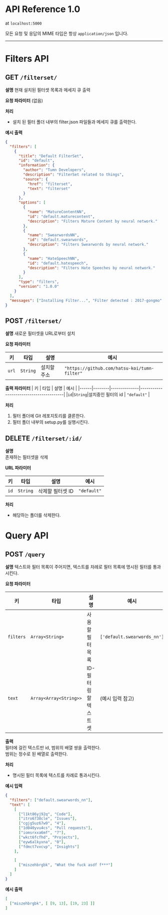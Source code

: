 # API Reference 1.0
at `localhost:5000`

모든 요청 및 응답의 MIME 타입은 항상 `application/json` 입니다.

---

# Filters API
## GET `/filterset/`
**설명**
현재 설치된 필터셋 목록과 메세지 큐 출력

**요청 파라미터**
(없음)

**처리**
 * 설치 된 필터 폴더 내부의 filter.json 파일들과 메세지 큐를 출력한다.

**예시 출력**
```json
{
  "filters": [
    {
      "title": "Default FilterSet",
      "id": "default",
      "information": {
        "author": "Tumn Developers",
        "description": "FilterSet related to things",
        "source": {
          "href": "filterset",
          "text": "filterset"
        }
      },
      "options": [
        {
          "name": "MatureContentNN",
          "id": "default.maturecontent",
          "description": "Filters Mature Content by neural network."
        },
        {
          "name": "SwearwordsNN",
          "id": "default.swearwords",
          "description": "Filters Swearwords by neural network."
        },
        {
          "name": "HateSpeechNN",
          "id": "default.hatespeech",
          "description": "Filters Hate Speeches by neural network."
        }
      ],
      "type": "filters",
      "version": "1.0.0"
    }
  ],
  "messages": ["Installing Filter...", "Filter detected : 2017-gongmo", "remote: Counting objects: 1049, done."]
}

```


## POST `/filterset/`
**설명**
새로운 필터셋을 URL로부터 설치  

**요청 파라미터**

|  키  |  타입  |     설명     |                  예시                   |
|------|--------|--------------|----------------------------------------|
|`url`| `String` |  설치할 주소  |`"https://github.com/hatsu-koi/tumn-filter"`|

**출력 파라미터**
|  키  |  타입  |     설명     |                  예시                   |
|------|--------|--------------|----------------------------------------|
|`id`|`String`|설치중인 필터의 id | `"default"` |

**처리**
1. 필터 폴더에 Git 레포지토리를 클론한다.
2. 필터 폴더 내부의 setup.py를 실행시킨다.

## DELETE `/filterset/:id/`
**설명**  
존재하는 필터셋을 삭제

**URL 파라미터**

|  키  |  타입  |     설명     |                  예시                   |
|------|--------|--------------|----------------------------------------|
|  `id`  | `String` |삭제할 필터셋 ID|                `"default"`                 |

**처리**
 * 해당하는 폴더를 삭제한다.


# Query API
## POST `/query`
**설명**
텍스트와 필터 목록이 주어지면, 텍스트를 차례로 필터 목록에 명시된 필터를 통과시킨다.

**요청 파라미터**  

|  키  |  타입  |     설명     |                  예시                   |
|------|--------|--------------|----------------------------------------|
|`filters`| `Array<String>` |  사용할 필터 목록  |        `['default.swearwords_nn']`        |
| `text`  | `Array<Array<String>>` | ID-필터링할 텍스트 셋|             (예시 입력 참고)             |

**출력**  
필터에 걸린 텍스트만 id, 범위의 배열 쌍을 출력한다.  
범위는 정수로 된 배열로 출력한다.

**처리**  
 * 명시된 필터 목록에 텍스트를 차례로 통과시킨다.  

**예시 입력**  
```json
{
  "filters": ["default.swearwords_nn"],
  "text": [
    [
      ["l1kt86yj92q", "Code"],
      ["itro6738cle", "Issues"],
      ["cgjg5uz67w9", "4"],
      ["1d040yvu4cs", "Pull requests"],
      ["iomsrxxa6mf", "7"],
      ["wkct6fcfhd", "Projects"],
      ["eyw6alkyxna", "0"],
      ["fdmct7vxcvp", "Insights"]
    ],

    [
      ["miszehbrgbk", "What the fuck asdf f***"]
    ]
  ]
}
```

**예시 출력**
```json
[
  ["miszehbrgbk", [ [9, 13], [19, 23] ]]
]
```
